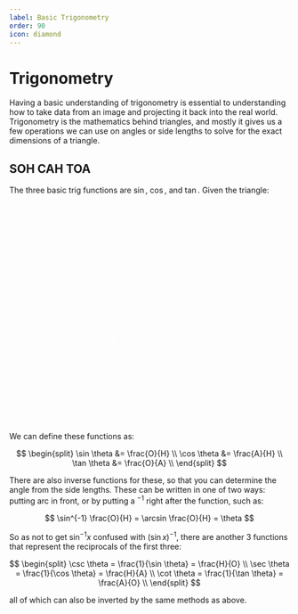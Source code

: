 ```yaml
---
label: Basic Trigonometry
order: 90
icon: diamond
---
```

# Trigonometry

Having a basic understanding of trigonometry is essential to understanding how
to take data from an image and projecting it back into the real world.
Trigonometry is the mathematics behind triangles, and mostly it gives us a few
operations we can use on angles or side lengths to solve for the exact 
dimensions of a triangle.

## SOH CAH TOA
The three basic trig functions are $\sin$, $\cos$, and $\tan$. Given the triangle:

<svg version="1.1" xmlns="http://www.w3.org/2000/svg" viewBox="0 0 515.2 388.8" width="515.2" height="388.8" class="svg">
  <!-- svg-source:excalidraw -->
  
  <defs>
    <style class="style-fonts">
      @font-face {
        font-family: "Virgil";
        src: url("https://excalidraw.com/Virgil.woff2");
      }
      @font-face {
        font-family: "Cascadia";
        src: url("https://excalidraw.com/Cascadia.woff2");
      }
      @font-face {
        font-family: "Assistant";
        src: url("https://excalidraw.com/Assistant-Regular.woff2");
      }
    </style>
    <clipPath id="qrKNBfiHwTrMVxfn2wh7w">
            <rect transform="translate(0 0) rotate(0 257.6 194.4)" width="515.2" height="388.8">
          </rect>
        </clipPath>
  </defs>
  <g clip-path="url(#qrKNBfiHwTrMVxfn2wh7w)"><g stroke-linecap="round"><g transform="translate(104.59999999999991 279.59999999999997) rotate(0 148.85714285714266 0)"><path d="M0 0 C49.62 0, 248.1 0, 297.71 0 M0 0 C49.62 0, 248.1 0, 297.71 0" stroke-width="1" fill="none"></path></g></g><mask></mask></g><g clip-path="url(#qrKNBfiHwTrMVxfn2wh7w)"><g stroke-linecap="round"><g transform="translate(402.5999999999997 279.59999999999997) rotate(0 0 -99)"><path d="M0 0 C0 -33, 0 -165, 0 -198 M0 0 C0 -33, 0 -165, 0 -198"  stroke-width="1" fill="none"></path></g></g><mask></mask></g><g clip-path="url(#qrKNBfiHwTrMVxfn2wh7w)"><g stroke-linecap="round"><g transform="translate(103.53984962406025 279.11127819548875) rotate(0 149.71428571428567 -98.64285714285714)"><path d="M0 0 C49.9 -32.88, 249.52 -164.4, 299.43 -197.29 M0 0 C49.9 -32.88, 249.52 -164.4, 299.43 -197.29" stroke-width="1" fill="none"></path></g></g><mask></mask></g><g clip-path="url(#qrKNBfiHwTrMVxfn2wh7w)"><g stroke-linecap="round"><g transform="translate(158.69888357256673 242.967145135566) rotate(0 9.399999999999977 18.19999999999999)"><path d="M0 0 C1.67 1.87, 7.33 7.2, 10 11.2 C12.67 15.2, 14.53 19.8, 16 24 C17.47 28.2, 18.33 34.33, 18.8 36.4 M0 0 C1.67 1.87, 7.33 7.2, 10 11.2 C12.67 15.2, 14.53 19.8, 16 24 C17.47 28.2, 18.33 34.33, 18.8 36.4" stroke="#ffffff" stroke-width="1" fill="none"></path></g></g><mask></mask></g><g clip-path="url(#qrKNBfiHwTrMVxfn2wh7w)"><g transform="translate(236.6988835725665 142.16714513556605) rotate(0 5.5 12.5)"><text x="0" y="0" font-family="Virgil, Segoe UI Emoji" font-size="20px" fill="#ffffff" text-anchor="start" style="white-space: pre;" direction="ltr" dominant-baseline="text-before-edge">H</text></g></g><g clip-path="url(#qrKNBfiHwTrMVxfn2wh7w)"><g transform="translate(417.0988835725666 170.56714513556602) rotate(0 7.5 12.5)"><text x="0" y="0" font-family="Virgil, Segoe UI Emoji" font-size="20px" fill="#ffffff" text-anchor="start" style="white-space: pre;" direction="ltr" dominant-baseline="text-before-edge">O</text></g></g><g clip-path="url(#qrKNBfiHwTrMVxfn2wh7w)"><g transform="translate(269.0988835725666 294.96714513556594) rotate(0 6.5 12.5)"><text x="0" y="0" font-family="Virgil, Segoe UI Emoji" font-size="20px" fill="#ffffff" text-anchor="start" style="white-space: pre;" direction="ltr" dominant-baseline="text-before-edge">A</text></g></g><g clip-path="url(#qrKNBfiHwTrMVxfn2wh7w)"><g transform="translate(188.29888357256687 239.36714513556598) rotate(0 5.5 12.5)"><text x="0" y="0" font-family="Virgil, Segoe UI Emoji" font-size="20px" fill="#ffffff" text-anchor="start" style="white-space: pre;" direction="ltr" dominant-baseline="text-before-edge">θ</text></g></g>
</svg>
&nbsp;

We can define these functions as:

$$
\begin{split}
\sin \theta &= \frac{O}{H} \\
\cos \theta &= \frac{A}{H} \\
\tan \theta &= \frac{O}{A} \\
\end{split}
$$

There are also inverse functions for these, so that you can determine the angle
from the side lengths. These can be written in one of two ways: putting
$\text{arc}$ in front, or by putting a $^{-1}$ right after the function, such as:

$$
\sin^{-1} \frac{O}{H} = \arcsin \frac{O}{H} = \theta
$$

So as not to get $\sin^{-1} x$ confused with $(\sin x)^{-1}$, there are another
3 functions that represent the reciprocals of the first three:

$$
\begin{split}
\csc \theta = \frac{1}{\sin \theta} = \frac{H}{O} \\
\sec \theta = \frac{1}{\cos \theta} = \frac{H}{A} \\
\cot \theta = \frac{1}{\tan \theta} = \frac{A}{O} \\
\end{split}
$$

all of which can also be inverted by the same methods as above.
